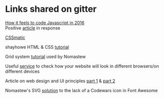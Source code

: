 # Links shared on gitter
[How it feels to code Javascript in 2016](https://hackernoon.com/how-it-feels-to-learn-javascript-in-2016-d3a717dd577f#.lxto065k1)  
Positive [article](https://medium.com/@addyosmani/totally-get-your-frustration-ea11adf237e3#.awvm4d88a) in response

[CSSmatic](http://www.cssmatic.com/)

shayhowe HTML & CSS [tutorial](http://learn.shayhowe.com/html-css/)

Grid system [tutorial](http://www.w3schools.com/css/css_rwd_mediaqueries.asp) used by Nomastew

Useful [service](https://saucelabs.com/beta/signup/OSS/None) to check how your website will look in different browsers/on different devices

Article on web design and UI principles [part 1](https://medium.com/@erikdkennedy/7-rules-for-creating-gorgeous-ui-part-1-559d4e805cda#.w8blsjqqo) & [part 2](https://medium.com/@erikdkennedy/7-rules-for-creating-gorgeous-ui-part-2-430de537ba96#.jb4bt4ug6)

Nomastew's SVG [solution](https://github.com/FAC9/nomastew-blog/issues/6) to the lack of a Codewars icon in Font Awesome
